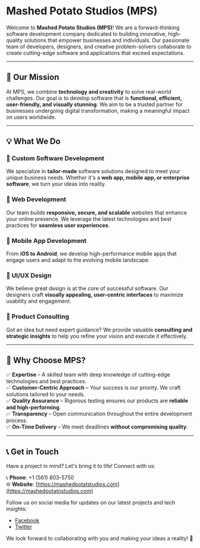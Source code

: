 # Mashed Potato Studios (MPS)

Welcome to **Mashed Potato Studios (MPS)**! We are a forward-thinking software development company dedicated to building innovative, high-quality solutions that empower businesses and individuals. Our passionate team of developers, designers, and creative problem-solvers collaborate to create cutting-edge software and applications that exceed expectations.

---

## 🚀 Our Mission
At MPS, we combine **technology and creativity** to solve real-world challenges. Our goal is to develop software that is **functional, efficient, user-friendly, and visually stunning**. We aim to be a trusted partner for businesses undergoing digital transformation, making a meaningful impact on users worldwide.

---

## 💡 What We Do

### 🔹 Custom Software Development  
We specialize in **tailor-made** software solutions designed to meet your unique business needs. Whether it's a **web app, mobile app, or enterprise software**, we turn your ideas into reality.

### 🔹 Web Development  
Our team builds **responsive, secure, and scalable** websites that enhance your online presence. We leverage the latest technologies and best practices for **seamless user experiences**.

### 🔹 Mobile App Development  
From **iOS to Android**, we develop high-performance mobile apps that engage users and adapt to the evolving mobile landscape.

### 🔹 UI/UX Design  
We believe great design is at the core of successful software. Our designers craft **visually appealing, user-centric interfaces** to maximize usability and engagement.

### 🔹 Product Consulting  
Got an idea but need expert guidance? We provide valuable **consulting and strategic insights** to help you refine your vision and execute it effectively.

---

## 🎯 Why Choose MPS?

✅ **Expertise** – A skilled team with deep knowledge of cutting-edge technologies and best practices.  
✅ **Customer-Centric Approach** – Your success is our priority. We craft solutions tailored to your needs.  
✅ **Quality Assurance** – Rigorous testing ensures our products are **reliable and high-performing**.  
✅ **Transparency** – Open communication throughout the entire development process.  
✅ **On-Time Delivery** – We meet deadlines **without compromising quality**.

---

## 📞 Get in Touch
Have a project in mind? Let's bring it to life! Connect with us:

📞 **Phone**: +1 (561) 803-5750  
🌐 **Website**: [https://mashedpotatstudios.com](https://mashedpotatostudios.com)  

Follow us on social media for updates on our latest projects and tech insights:
- [Facebook](#)
- [Twitter](#)

We look forward to collaborating with you and making your ideas a reality! 🎉

